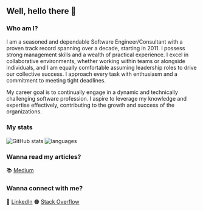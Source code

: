 ## Well, hello there 👋

### Who am I?

I am a seasoned and dependable Software Engineer/Consultant with a proven track record spanning over a decade, starting in 2011. I possess strong management skills and a wealth of practical experience. I excel in collaborative environments, whether working within teams or alongside individuals, and I am equally comfortable assuming leadership roles to drive our collective success. I approach every task with enthusiasm and a commitment to meeting tight deadlines.

My career goal is to continually engage in a dynamic and technically challenging software profession. I aspire to leverage my knowledge and expertise effectively, contributing to the growth and success of the organizations.

### My stats

<img align="center" src="https://github-readme-stats.vercel.app/api?username=tharinduhub&show_icons=true&include_all_commits=true&theme=shadow_blue" alt="GitHub stats" />
<img align="center" src="https://github-readme-stats.vercel.app/api/top-langs/?username=tharinduhub&&exclude_repo=tharinduhub&layout=compact&theme=shadow_blue" alt="languages"/>

### Wanna read my articles?

📚 [Medium](https://medium.com/@tharindumadushanka)

### Wanna connect with me?

🔵 [LinkedIn](https://www.linkedin.com/in/tharindumadushanka/)
🟠 [Stack Overflow](https://stackoverflow.com/users/9450900/tharindu-madushanka)


<!--
**TharinduHub/TharinduHub** is a ✨ _special_ ✨ repository because its `README.md` (this file) appears on your GitHub profile.

Here are some ideas to get you started:

- 🔭 I’m currently working on ...
- 🌱 I’m currently learning ...
- 👯 I’m looking to collaborate on ...
- 🤔 I’m looking for help with ...
- 💬 Ask me about ...
- 📫 How to reach me: ...
- 😄 Pronouns: ...
- ⚡ Fun fact: ...
-->
